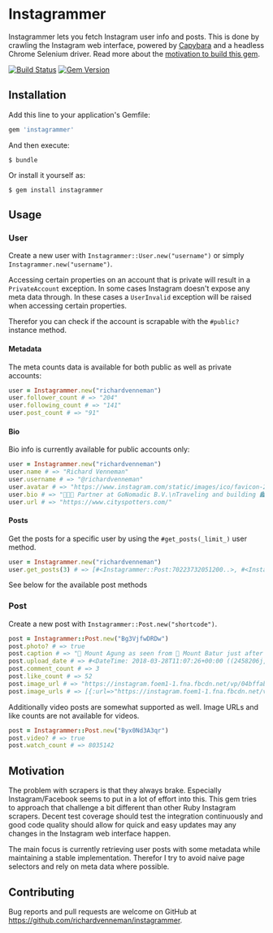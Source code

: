 # Instagrammer

Instagrammer lets you fetch Instagram user info and posts. This is done by crawling the Instagram web interface, powered by [Capybara](https://github.com/teamcapybara/capybara/) and a headless Chrome Selenium driver. Read more about the [motivation to build this gem](#motivation).

[![Build Status](https://travis-ci.org/richardvenneman/instagrammer.svg?branch=master)](https://travis-ci.org/richardvenneman/instagrammer)
[![Gem Version](https://badge.fury.io/rb/instagrammer.svg)](https://badge.fury.io/rb/instagrammer)

## Installation

Add this line to your application's Gemfile:

```ruby
gem 'instagrammer'
```

And then execute:

    $ bundle

Or install it yourself as:

    $ gem install instagrammer

## Usage

### User

Create a new user with `Instagrammer::User.new("username")` or simply `Instagrammer.new("username")`.

Accessing certain properties on an account that is private will result in a `PrivateAccount` exception. In some cases Instagram doesn't expose any meta data through. In these cases a `UserInvalid` exception will be raised when accessing certain properties.

Therefor you can check if the account is scrapable with the `#public?` instance method.

#### Metadata

The meta counts data is available for both public as well as private accounts:

```ruby
user = Instagrammer.new("richardvenneman")
user.follower_count # => "204"
user.following_count # => "141"
user.post_count # => "91"
```

#### Bio

Bio info is currently available for public accounts only:

```ruby
user = Instagrammer.new("richardvenneman")
user.name # => "Richard Venneman"
user.username # => "@richardvenneman"
user.avatar # => "https://www.instagram.com/static/images/ico/favicon-200.png/ab6eff..."
user.bio # => "👨🏻‍💻 Partner at GoNomadic B.V.\nTraveling and building 🏙 @cityspotters"
user.url # => "https://www.cityspotters.com/"
```

#### Posts

Get the posts for a specific user by using the `#get_posts(_limit_)` user method.

```ruby
user = Instagrammer.new("richardvenneman")
user.get_posts(3) # => [#<Instagrammer::Post:70223732051200..>, #<Instagrammer::Post:70223732051200..>, #<Instagrammer::Post:70223732051200..>]
```

See below for the available post methods

### Post

Create a new post with `Instagrammer::Post.new("shortcode")`.

```ruby
post = Instagrammer::Post.new("Bg3VjfwDRDw")
post.photo? # => true
post.caption # => "🌋 Mount Agung as seen from 🌋 Mount Batur just after sunrise 🌅"
post.upload_date # => #<DateTime: 2018-03-28T11:07:26+00:00 ((2458206j,40046s,0n),+0s,2299161j)
post.comment_count # => 3
post.like_count # => 52
post.image_url # => "https://instagram.foem1-1.fna.fbcdn.net/vp/04bffab7e91872110690173cbac1ba28/5D9FDCD0/t51.2885-15/e35/29416707_933709783459981_1377808440356765696_n.jpg?_nc_ht=instagram.foem1-1.fna.fbcdn.net"
post.image_urls # => [{:url=>"https://instagram.foem1-1.fna.fbcdn.net/vp/b962b338f5024309e3242ec3e4158681/5DA27835/t51.2885-15/sh0.08/e35/s640x640/29416707_933709783459981_1377808440356765696_n.jpg?_nc_ht=instagram.foem1-1.fna.fbcdn.net", :width=>640}, {:url=>",https://instagram.foem1-1.fna.fbcdn.net/vp/fb1477d8dc17c9d1a6b36c8107b4a5b2/5DC4FA35/t51.2885-15/sh0.08/e35/s750x750/29416707_933709783459981_1377808440356765696_n.jpg?_nc_ht=instagram.foem1-1.fna.fbcdn.net", :width=>750}, {:url=>",https://instagram.foem1-1.fna.fbcdn.net/vp/04bffab7e91872110690173cbac1ba28/5D9FDCD0/t51.2885-15/e35/29416707_933709783459981_1377808440356765696_n.jpg?_nc_ht=instagram.foem1-1.fna.fbcdn.net", :width=>1080}]
```

Additionally video posts are somewhat supported as well. Image URLs and like counts are not available for videos.

```ruby
post = Instagrammer::Post.new("Byx0Nd3A3qr")
post.video? # => true
post.watch_count # => 8035142
```

## Motivation

The problem with scrapers is that they always brake. Especially Instagram/Facebook seems to put in a lot of effort into this. This gem tries to approach that challenge a bit different than other Ruby Instagram scrapers. Decent test coverage should test the integration continuously and good code quality should allow for quick and easy updates may any changes in the Instagram web interface happen.

The main focus is currently retrieving user posts with some metadata while maintaining a stable implementation. Therefor I try to avoid naive page selectors and rely on meta data where possible.

## Contributing

Bug reports and pull requests are welcome on GitHub at https://github.com/richardvenneman/instagrammer.
